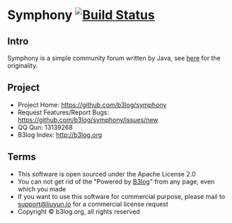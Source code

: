 # Symphony [![Build Status](https://img.shields.io/travis/b3log/symphony.svg?style=flat)](https://travis-ci.org/b3log/symphony)

## Intro

Symphony is a simple community forum written by Java, see [here](http://symphony.b3log.org/about) for the originality.

## Project

* Project Home: https://github.com/b3log/symphony
* Request Features/Report Bugs: https://github.com/b3log/symphony/issues/new
* QQ Qun: 13139268
* B3log Index: http://b3log.org

## Terms

* This software is open sourced under the Apache License 2.0
* You can not get rid of the "Powered by [B3log](http://b3log.org)" from any page, even which you made
* If you want to use this software for commercial purpose, please mail to support@liuyun.io for a commercial license request
* Copyright &copy; b3log.org, all rights reserved
